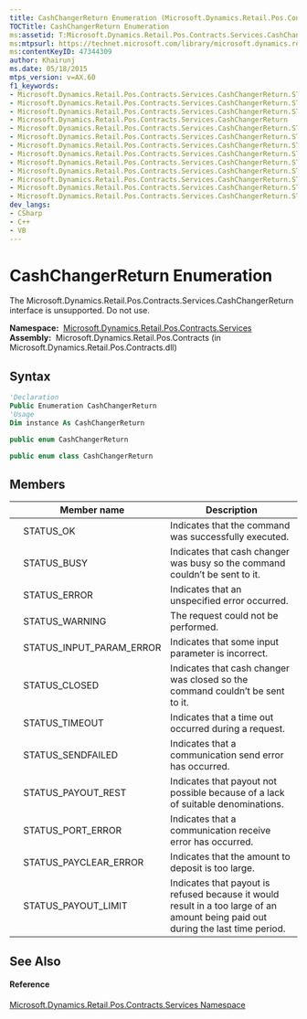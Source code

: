 ```yaml
---
title: CashChangerReturn Enumeration (Microsoft.Dynamics.Retail.Pos.Contracts.Services)
TOCTitle: CashChangerReturn Enumeration
ms:assetid: T:Microsoft.Dynamics.Retail.Pos.Contracts.Services.CashChangerReturn
ms:mtpsurl: https://technet.microsoft.com/library/microsoft.dynamics.retail.pos.contracts.services.cashchangerreturn(v=AX.60)
ms:contentKeyID: 47344309
author: Khairunj
ms.date: 05/18/2015
mtps_version: v=AX.60
f1_keywords:
- Microsoft.Dynamics.Retail.Pos.Contracts.Services.CashChangerReturn.STATUS_PAYOUT_LIMIT
- Microsoft.Dynamics.Retail.Pos.Contracts.Services.CashChangerReturn.STATUS_PAYCLEAR_ERROR
- Microsoft.Dynamics.Retail.Pos.Contracts.Services.CashChangerReturn.STATUS_INPUT_PARAM_ERROR
- Microsoft.Dynamics.Retail.Pos.Contracts.Services.CashChangerReturn
- Microsoft.Dynamics.Retail.Pos.Contracts.Services.CashChangerReturn.STATUS_ERROR
- Microsoft.Dynamics.Retail.Pos.Contracts.Services.CashChangerReturn.STATUS_OK
- Microsoft.Dynamics.Retail.Pos.Contracts.Services.CashChangerReturn.STATUS_PORT_ERROR
- Microsoft.Dynamics.Retail.Pos.Contracts.Services.CashChangerReturn.STATUS_WARNING
- Microsoft.Dynamics.Retail.Pos.Contracts.Services.CashChangerReturn.STATUS_TIMEOUT
- Microsoft.Dynamics.Retail.Pos.Contracts.Services.CashChangerReturn.STATUS_CLOSED
- Microsoft.Dynamics.Retail.Pos.Contracts.Services.CashChangerReturn.STATUS_PAYOUT_REST
- Microsoft.Dynamics.Retail.Pos.Contracts.Services.CashChangerReturn.STATUS_SENDFAILED
- Microsoft.Dynamics.Retail.Pos.Contracts.Services.CashChangerReturn.STATUS_BUSY
dev_langs:
- CSharp
- C++
- VB
---
```


# CashChangerReturn Enumeration

The Microsoft.Dynamics.Retail.Pos.Contracts.Services.CashChangerReturn interface is unsupported. Do not use.

**Namespace:**  [Microsoft.Dynamics.Retail.Pos.Contracts.Services](microsoft-dynamics-retail-pos-contracts-services-namespace.md)  
**Assembly:**  Microsoft.Dynamics.Retail.Pos.Contracts (in Microsoft.Dynamics.Retail.Pos.Contracts.dll)

## Syntax

``` vb
'Declaration
Public Enumeration CashChangerReturn
'Usage
Dim instance As CashChangerReturn
```

``` csharp
public enum CashChangerReturn
```

``` c++
public enum class CashChangerReturn
```

## Members

<table>
<thead>
<tr class="header">
<th></th>
<th>Member name</th>
<th>Description</th>
</tr>
</thead>
<tbody>
<tr class="odd">
<td></td>
<td>STATUS_OK</td>
<td>Indicates that the command was successfully executed.</td>
</tr>
<tr class="even">
<td></td>
<td>STATUS_BUSY</td>
<td>Indicates that cash changer was busy so the command couldn’t be sent to it.</td>
</tr>
<tr class="odd">
<td></td>
<td>STATUS_ERROR</td>
<td>Indicates that an unspecified error occurred.</td>
</tr>
<tr class="even">
<td></td>
<td>STATUS_WARNING</td>
<td>The request could not be performed.</td>
</tr>
<tr class="odd">
<td></td>
<td>STATUS_INPUT_PARAM_ERROR</td>
<td>Indicates that some input parameter is incorrect.</td>
</tr>
<tr class="even">
<td></td>
<td>STATUS_CLOSED</td>
<td>Indicates that cash changer was closed so the command couldn’t be sent to it.</td>
</tr>
<tr class="odd">
<td></td>
<td>STATUS_TIMEOUT</td>
<td>Indicates that a time out occurred during a request.</td>
</tr>
<tr class="even">
<td></td>
<td>STATUS_SENDFAILED</td>
<td>Indicates that a communication send error has occurred.</td>
</tr>
<tr class="odd">
<td></td>
<td>STATUS_PAYOUT_REST</td>
<td>Indicates that payout not possible because of a lack of suitable denominations.</td>
</tr>
<tr class="even">
<td></td>
<td>STATUS_PORT_ERROR</td>
<td>Indicates that a communication receive error has occurred.</td>
</tr>
<tr class="odd">
<td></td>
<td>STATUS_PAYCLEAR_ERROR</td>
<td>Indicates that the amount to deposit is too large.</td>
</tr>
<tr class="even">
<td></td>
<td>STATUS_PAYOUT_LIMIT</td>
<td>Indicates that payout is refused because it would result in a too large of an amount being paid out during the last time period.</td>
</tr>
</tbody>
</table>


## See Also

#### Reference

[Microsoft.Dynamics.Retail.Pos.Contracts.Services Namespace](microsoft-dynamics-retail-pos-contracts-services-namespace.md)


